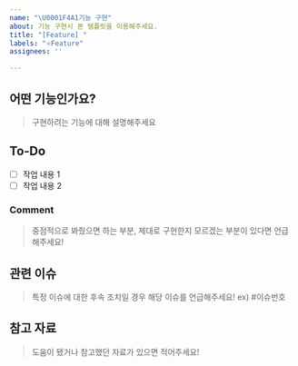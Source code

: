 ```yaml
---
name: "\U0001F4A1기능 구현"
about: 기능 구현시 본 템플릿을 이용해주세요.
title: "[Feature] "
labels: "⭐Feature"
assignees: ''

---
```


## 어떤 기능인가요?
> 구현하려는 기능에 대해 설명해주세요

## To-Do
- [ ] 작업 내용 1
- [ ] 작업 내용 2

### Comment
> 중점적으로 봐줬으면 하는 부분, 제대로 구현한지 모르겠는 부분이 있다면 언급해주세요!

## 관련 이슈
> 특정 이슈에 대한 후속 조치일 경우 해당 이슈를 언급해주세요! ex) #이슈번호

## 참고 자료
> 도움이 됐거나 참고했던 자료가 있으면 적어주세요!
